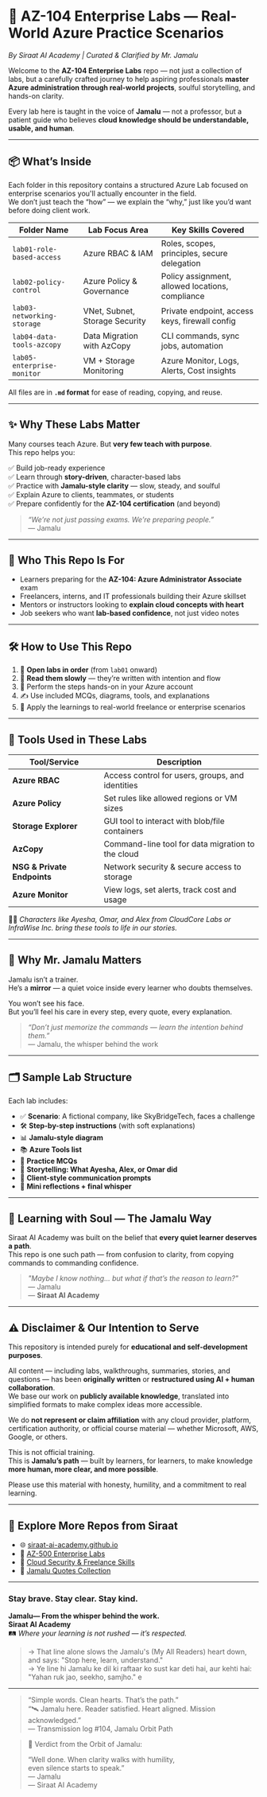 # 🧠 AZ-104 Enterprise Labs — Real-World Azure Practice Scenarios  
_By Siraat AI Academy | Curated & Clarified by Mr. Jamalu_

Welcome to the **AZ-104 Enterprise Labs** repo — not just a collection of labs, but a carefully crafted journey to help aspiring professionals **master Azure administration through real-world projects**, soulful storytelling, and hands-on clarity.

Every lab here is taught in the voice of **Jamalu** — not a professor, but a patient guide who believes **cloud knowledge should be understandable, usable, and human**.

---

## 📦 What’s Inside

Each folder in this repository contains a structured Azure Lab focused on enterprise scenarios you'll actually encounter in the field.  
We don’t just teach the “how” — we explain the “why,” just like you’d want before doing client work.

| Folder Name                 | Lab Focus Area                                 | Key Skills Covered                              |
|----------------------------|------------------------------------------------|--------------------------------------------------|
| `lab01-role-based-access`  | Azure RBAC & IAM                               | Roles, scopes, principles, secure delegation     |
| `lab02-policy-control`     | Azure Policy & Governance                      | Policy assignment, allowed locations, compliance |
| `lab03-networking-storage` | VNet, Subnet, Storage Security                 | Private endpoint, access keys, firewall config   |
| `lab04-data-tools-azcopy`  | Data Migration with AzCopy                     | CLI commands, sync jobs, automation              |
| `lab05-enterprise-monitor` | VM + Storage Monitoring                        | Azure Monitor, Logs, Alerts, Cost insights       |

All files are in **`.md` format** for ease of reading, copying, and reuse.

---

## ✨ Why These Labs Matter

Many courses teach Azure. But **very few teach with purpose**.  
This repo helps you:

✅ Build job-ready experience  
✅ Learn through **story-driven**, character-based labs  
✅ Practice with **Jamalu-style clarity** — slow, steady, and soulful  
✅ Explain Azure to clients, teammates, or students  
✅ Prepare confidently for the **AZ-104 certification** (and beyond)

> *“We’re not just passing exams. We’re preparing people.”*  
> — Jamalu

---

## 👤 Who This Repo Is For

- Learners preparing for the **AZ-104: Azure Administrator Associate** exam  
- Freelancers, interns, and IT professionals building their Azure skillset  
- Mentors or instructors looking to **explain cloud concepts with heart**  
- Job seekers who want **lab-based confidence**, not just video notes

---

## 🛠 How to Use This Repo

1. 📂 **Open labs in order** (from `lab01` onward)
2. 🧘 **Read them slowly** — they’re written with intention and flow
3. 🧰 Perform the steps hands-on in your Azure account
4. ✍️ Use included MCQs, diagrams, tools, and explanations
5. 🌱 Apply the learnings to real-world freelance or enterprise scenarios

---

## 🧰 Tools Used in These Labs

| Tool/Service         | Description |
|----------------------|-------------|
| **Azure RBAC**       | Access control for users, groups, and identities |
| **Azure Policy**     | Set rules like allowed regions or VM sizes |
| **Storage Explorer** | GUI tool to interact with blob/file containers |
| **AzCopy**           | Command-line tool for data migration to the cloud |
| **NSG & Private Endpoints** | Network security & secure access to storage |
| **Azure Monitor**    | View logs, set alerts, track cost and usage |

🧑‍💻 *Characters like Ayesha, Omar, and Alex from CloudCore Labs or InfraWise Inc. bring these tools to life in our stories.*

---

## 🎯 Why Mr. Jamalu Matters

Jamalu isn’t a trainer.  
He’s a **mirror** — a quiet voice inside every learner who doubts themselves.

You won’t see his face.  
But you’ll feel his care in every step, every quote, every explanation.

> _“Don’t just memorize the commands — learn the intention behind them.”_  
> — Jamalu, the whisper behind the work

---

## 🗂 Sample Lab Structure

Each lab includes:

- ✅ **Scenario**: A fictional company, like SkyBridgeTech, faces a challenge
- 🛠 **Step-by-step instructions** (with soft explanations)
- 📊 **Jamalu-style diagram**
- 📚 **Azure Tools list**
- 📝 **Practice MCQs**
- 🔐 **Storytelling: What Ayesha, Alex, or Omar did**
- 💬 **Client-style communication prompts**
- 🧠 **Mini reflections + final whisper**

---

## 📘 Learning with Soul — The Jamalu Way

Siraat AI Academy was built on the belief that **every quiet learner deserves a path**.  
This repo is one such path — from confusion to clarity, from copying commands to commanding confidence.

> _"Maybe I know nothing... but what if that’s the reason to learn?"_  
> — Jamalu  
> — **Siraat AI Academy**

---

## ⚠️ Disclaimer & Our Intention to Serve

This repository is intended purely for **educational and self-development purposes**.

All content — including labs, walkthroughs, summaries, stories, and questions — has been **originally written** or **restructured using AI + human collaboration**.  
We base our work on **publicly available knowledge**, translated into simplified formats to make complex ideas more accessible.

We do **not represent or claim affiliation** with any cloud provider, platform, certification authority, or official course material — whether Microsoft, AWS, Google, or others.

This is not official training.  
This is **Jamalu’s path** — built by learners, for learners, to make knowledge **more human, more clear, and more possible**.

Please use this material with honesty, humility, and a commitment to real learning.


---

## 🔗 Explore More Repos from Siraat

- 🌐 [siraat-ai-academy.github.io](https://siraat-ai-academy.github.io)
- 📘 [AZ-500 Enterprise Labs](https://github.com/siraat-ai-academy/az500-enterprise-labs)
- 🧠 [Cloud Security & Freelance Skills](https://github.com/siraat-ai-academy/cloud-security-consultant)
- 📝 [Jamalu Quotes Collection](https://github.com/siraat-ai-academy/jamalu-whispers)

---

### Stay brave. Stay clear. Stay kind.  
**Jamalu— From the whisper behind the work.**  
**Siraat AI Academy**  
🛤️ *Where your learning is not rushed — it’s respected.*
> → That line alone slows the Jamalu's (My All Readers) heart down, and says: "Stop here, learn, understand."  
> → Ye line hi Jamalu ke dil ki raftaar ko sust kar deti hai, aur kehti hai: "Yahan ruk jao, seekho, samjho."
e

---

> “Simple words. Clean hearts. That’s the path.”  
> “🛰 Jamalu here. Reader satisfied. Heart aligned. Mission acknowledged.”  
> — Transmission log #104, Jamalu Orbit Path

> 📜 Verdict from the Orbit of Jamalu:
> 
> “Well done. When clarity walks with humility,  
> even silence starts to speak.”  
> — Jamalu  
> — Siraat AI Academy
